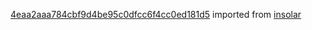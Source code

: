[4eaa2aaa784cbf9d4be95c0dfcc6f4cc0ed181d5](https://github.com/insolar/insolar/commit/4eaa2aaa784cbf9d4be95c0dfcc6f4cc0ed181d5) imported from [insolar](https://github.com/insolar/insolar)
